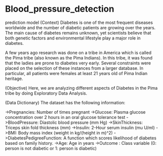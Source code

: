 # Blood_pressure_detection
prediction model (Context) Diabetes is one of the most frequent diseases worldwide and the number of diabetic patients are growing over the years. The main cause of diabetes remains unknown, yet scientists believe that both genetic factors and environmental lifestyle play a major role in diabetes.

A few years ago research was done on a tribe in America which is called the Pima tribe (also known as the Pima Indians). In this tribe, it was found that the ladies are prone to diabetes very early. Several constraints were placed on the selection of these instances from a larger database. In particular, all patients were females at least 21 years old of Pima Indian heritage.

(Objective) Here, we are analyzing different aspects of Diabetes in the Pima tribe by doing Exploratory Data Analysis.

(Data Dictionary) The dataset has the following information:

->Pregnancies: Number of times pregnant ->Glucose: Plasma glucose concentration over 2 hours in an oral glucose tolerance test ->BloodPressure: Diastolic blood pressure (mm Hg) ->SkinThickness: Triceps skin fold thickness (mm) ->Insulin: 2-Hour serum insulin (mu U/ml) ->BMI: Body mass index (weight in kg/(height in m)^2) ->DiabetesPedigreeFunction: A function which scores likelihood of diabetes based on family history. ->Age: Age in years ->Outcome : Class variable (0: person is not diabetic or 1: person is diabetic)
